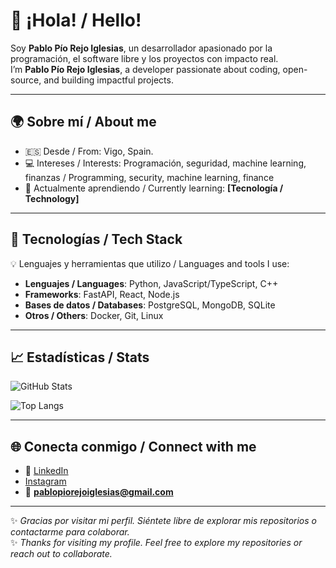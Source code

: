 # 👋 ¡Hola! / Hello!

Soy **Pablo Pío Rejo Iglesias**, un desarrollador apasionado por la programación, el software libre y los proyectos con impacto real.  
I’m **Pablo Pío Rejo Iglesias**, a developer passionate about coding, open-source, and building impactful projects.  

---

## 🌍 Sobre mí / About me
- 🇪🇸 Desde / From: Vigo, Spain.
- 💻 Intereses / Interests: Programación, seguridad, machine learning, finanzas / Programming, security, machine learning, finance  
- 🌱 Actualmente aprendiendo / Currently learning: **[Tecnología / Technology]**  

---

## 🔧 Tecnologías / Tech Stack
💡 Lenguajes y herramientas que utilizo / Languages and tools I use:  

- **Lenguajes / Languages**: Python, JavaScript/TypeScript, C++  
- **Frameworks**: FastAPI, React, Node.js  
- **Bases de datos / Databases**: PostgreSQL, MongoDB, SQLite  
- **Otros / Others**: Docker, Git, Linux  

---

## 📈 Estadísticas / Stats

![GitHub Stats](https://github-readme-stats.vercel.app/api?username=pablorejo&show_icons=true&theme=radical)  

![Top Langs](https://github-readme-stats.vercel.app/api/top-langs/?username=pablorejo&layout=compact&theme=radical)  

---

## 🌐 Conecta conmigo / Connect with me

- 💼 [LinkedIn](https://www.linkedin.com/in/pablo-p%C3%ADo-rejo-iglesias-178206240/)  
-  [Instagram](https://twitter.com/pablorejo)  
- 📧 **pablopiorejoiglesias@gmail.com**  

---

✨ _Gracias por visitar mi perfil. Siéntete libre de explorar mis repositorios o contactarme para colaborar._  
✨ _Thanks for visiting my profile. Feel free to explore my repositories or reach out to collaborate._  
